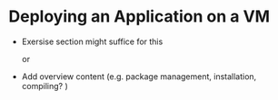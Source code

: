 # Deploying an Application on a VM 

- Exersise section might suffice for this 
  
  or 

- Add overview content (e.g. package management, installation, compiling? )

